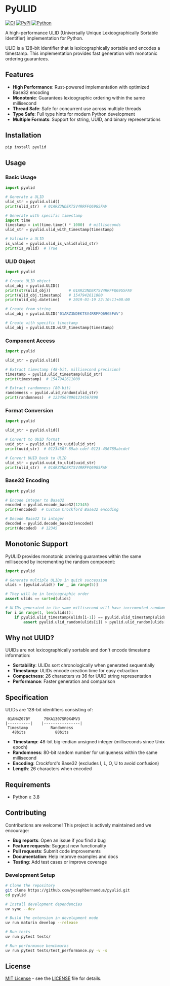 # PyULID

[![CI](https://github.com/yosephbernandus/pyulid/workflows/CI/badge.svg)](https://github.com/yosephbernandus/pyulid/actions)
[![PyPI](https://img.shields.io/pypi/v/pyulid.svg)](https://pypi.org/project/pyulid/)
[![Python](https://img.shields.io/pypi/pyversions/pyulid.svg)](https://pypi.org/project/pyulid/)

A high-performance ULID (Universally Unique Lexicographically Sortable Identifier) implementation for Python.

ULID is a 128-bit identifier that is lexicographically sortable and encodes a timestamp. This implementation provides fast generation with monotonic ordering guarantees.

## Features

- **High Performance**: Rust-powered implementation with optimized Base32 encoding
- **Monotonic**: Guarantees lexicographic ordering within the same millisecond
- **Thread Safe**: Safe for concurrent use across multiple threads
- **Type Safe**: Full type hints for modern Python development
- **Multiple Formats**: Support for string, UUID, and binary representations

## Installation

```bash
pip install pyulid
```

## Usage

### Basic Usage

```python
import pyulid

# Generate a ULID
ulid_str = pyulid.ulid()
print(ulid_str)  # 01ARZ3NDEKTSV4RRFFQ69G5FAV

# Generate with specific timestamp
import time
timestamp = int(time.time() * 1000)  # milliseconds
ulid_str = pyulid.ulid_with_timestamp(timestamp)

# Validate a ULID
is_valid = pyulid.ulid_is_valid(ulid_str)
print(is_valid)  # True
```

### ULID Object

```python
import pyulid

# Create ULID object
ulid_obj = pyulid.ULID()
print(str(ulid_obj))        # 01ARZ3NDEKTSV4RRFFQ69G5FAV
print(ulid_obj.timestamp)   # 1547942611000
print(ulid_obj.datetime)    # 2019-01-19 22:10:11+00:00

# Create from string
ulid_obj = pyulid.ULID('01ARZ3NDEKTSV4RRFFQ69G5FAV')

# Create with specific timestamp
ulid_obj = pyulid.ULID.with_timestamp(timestamp)
```

### Component Access

```python
import pyulid

ulid_str = pyulid.ulid()

# Extract timestamp (48-bit, millisecond precision)
timestamp = pyulid.ulid_timestamp(ulid_str)
print(timestamp)  # 1547942611000

# Extract randomness (80-bit)
randomness = pyulid.ulid_random(ulid_str)
print(randomness)  # 12345678901234567890
```

### Format Conversion

```python
import pyulid

ulid_str = pyulid.ulid()

# Convert to UUID format
uuid_str = pyulid.ulid_to_uuid(ulid_str)
print(uuid_str)  # 01234567-89ab-cdef-0123-456789abcdef

# Convert UUID back to ULID
ulid_str = pyulid.uuid_to_ulid(uuid_str)
print(ulid_str)  # 01ARZ3NDEKTSV4RRFFQ69G5FAV
```

### Base32 Encoding

```python
import pyulid

# Encode integer to Base32
encoded = pyulid.encode_base32(12345)
print(encoded)  # Custom Crockford Base32 encoding

# Decode Base32 to integer
decoded = pyulid.decode_base32(encoded)
print(decoded)  # 12345
```

## Monotonic Support

PyULID provides monotonic ordering guarantees within the same millisecond by incrementing the random component:

```python
import pyulid

# Generate multiple ULIDs in quick succession
ulids = [pyulid.ulid() for _ in range(5)]

# They will be in lexicographic order
assert ulids == sorted(ulids)

# ULIDs generated in the same millisecond will have incremented randomness
for i in range(1, len(ulids)):
    if pyulid.ulid_timestamp(ulids[i-1]) == pyulid.ulid_timestamp(ulids[i]):
        assert pyulid.ulid_random(ulids[i]) > pyulid.ulid_random(ulids[i-1])
```

## Why not UUID?

UUIDs are not lexicographically sortable and don't encode timestamp information:

- **Sortability**: ULIDs sort chronologically when generated sequentially
- **Timestamp**: ULIDs encode creation time for easy extraction
- **Compactness**: 26 characters vs 36 for UUID string representation
- **Performance**: Faster generation and comparison

## Specification

ULIDs are 128-bit identifiers consisting of:

```
 01AN4Z07BY      79KA1307SR9X4MV3
|----------|    |----------------|
 Timestamp          Randomness
   48bits             80bits
```

- **Timestamp**: 48-bit big-endian unsigned integer (milliseconds since Unix epoch)
- **Randomness**: 80-bit random number for uniqueness within the same millisecond
- **Encoding**: Crockford's Base32 (excludes I, L, O, U to avoid confusion)
- **Length**: 26 characters when encoded

## Requirements

- Python ≥ 3.8

## Contributing

Contributions are welcome! This project is actively maintained and we encourage:

- **Bug reports**: Open an issue if you find a bug
- **Feature requests**: Suggest new functionality 
- **Pull requests**: Submit code improvements
- **Documentation**: Help improve examples and docs
- **Testing**: Add test cases or improve coverage

### Development Setup

```bash
# Clone the repository
git clone https://github.com/yosephbernandus/pyulid.git
cd pyulid

# Install development dependencies
uv sync --dev

# Build the extension in development mode
uv run maturin develop --release

# Run tests
uv run pytest tests/

# Run performance benchmarks
uv run pytest tests/test_performance.py -v -s
```

## License

[MIT License](LICENSE) - see the [LICENSE](LICENSE) file for details.

